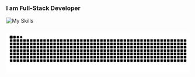 ### I am Full-Stack Developer

![My Skills](https://skillicons.dev/icons?i=c,js,ts,python,react,nextjs,django,prisma,redis,docker)

###
<img src="https://raw.githubusercontent.com/Admin12121/Admin12121/output/snake.svg" alt="Snake animation" />

